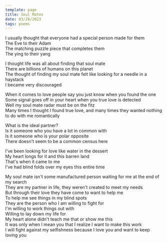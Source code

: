 ```yaml
---
template: page
title: Soul Mates
date: 03/28/2023
tags: poems
---
```


I usually thought that everyone had a special person made for them  
The Eve to their Adam  
The matching puzzle piece that completes them  
The ying to their yang  
  
I thought life was all about finding that soul mate  
There are billions of humans on this planet  
The thought of finding my soul mate felt like looking for a needle in a haystack  
I became very discouraged  
  
When it comes to love people say you just know when you found the one  
Some signal goes off in your heart when you true love is detected  
Well my soul mate radar must be on the fitz  
Many times I thought I found true love, and many times they wanted nothing to do   with me romantically
  
What is the ideal partner?  
Is it someone who you have a lot in common with  
Is it someone who is your polar opposite  
There doesn't seem to be a common census here  
  
I've been looking for love like water in the dessert  
My heart longs for it and this barren land  
That's when it came to me  
I've had blind folds over my eyes this entire time  
  
My soul mate isn't some manufactured person waiting for me at the end of my search  
They are my partner in life, they weren't created to meet my needs  
But through their love they have come to want to help me  
To help me see things in my blind spots  
They are the person who I am willing to fight for  
I'm willing to work things out with  
Willing to lay down my life for  
My heart alone didn't teach me that or show me this  
It was only when I mean you that I realize I want to make this work  
I will fight against my selfishness because I love you and want to keep loving you  